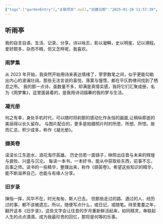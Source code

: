 ```yaml
---
{"tags":["gardenEntry"],"关联项目":null,"创建日期":"2025-01-26 11:57:39","最后修改":"2025-01-27 12:10:22","dg-publish":true,"dg-home":true,"permalink":"/零碎文件/首页/","dgPassFrontmatter":true,"created":"2025-01-26T23:57:39.858+08:00"}
---
```



## 听雨亭

我的自言自语，生活、记录、分享。诗以咏志，影以凝瞬，史以明鉴，记以溯程。爱好颇多，杂而不精，但又怎样呢，我喜欢。

### 雨梦集

从 2023 年开始，我突然开始用诗来表达情绪了，寥寥数笔之间，似乎更能勾勒出内心的波澜壮阔。那些无法言说的喜悦、落寞与憧憬，都在平仄韵律间找到了栖息之所。
我的那一点诗，虽数量不多，却满是真情实感，我将它们汇聚成册，名为《雨梦集》，这里面装着的，是我用诗词描摹的我的梦与生活。

### 凝光册

何之有幸，身处手机时代，可以随时将刹那的感动化作永恒的画面,让稍纵即逝的美丽得以长久留存。
与图片配合的，更多是拍摄照片时的所思、所想、所悟。故而汇总，积少成多，称作《凝光册》。

### 撷英卷

滚滚长江东逝水，浪花淘尽英雄。
历史仿若一面镜子，映照出往昔与未来的辉煌与衰败、兴盛与沉沦。
每读一本书，一本好书，能从中获取些东西，前事不忘，后事之师。读书的一些精华，整理出来，称作《撷英卷》。希望这些知识的精华，能不断滋养自己，也能与有缘人分享。

### 旧岁录

弹指一挥，风华不在，时光匆匆，斯人已去。
但那些走过的路、遇过的人、经历过的事，都不该被遗忘。所以，随便写点什么，或日记，或随笔。待至耄耋之年，翻开这本《旧岁录》，这些文字会让往昔的岁月重新鲜活起来，如同精灵，串联起人生的点点滴滴，成为我最珍贵的回忆，那将是何等的乐事。
